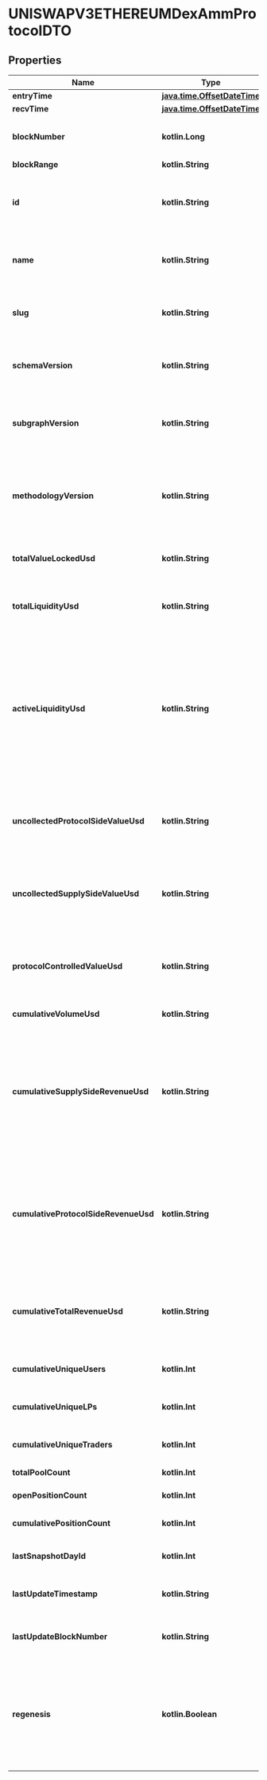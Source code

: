 
# UNISWAPV3ETHEREUMDexAmmProtocolDTO

## Properties
Name | Type | Description | Notes
------------ | ------------- | ------------- | -------------
**entryTime** | [**java.time.OffsetDateTime**](java.time.OffsetDateTime.md) |  |  [optional]
**recvTime** | [**java.time.OffsetDateTime**](java.time.OffsetDateTime.md) |  |  [optional]
**blockNumber** | **kotlin.Long** | Number of block in which entity was recorded. |  [optional]
**blockRange** | **kotlin.String** |  |  [optional]
**id** | **kotlin.String** | Smart contract address of the protocol&#39;s main contract (Factory, Registry, etc). |  [optional]
**name** | **kotlin.String** | Name of the protocol, including version. e.g. Uniswap v3. |  [optional]
**slug** | **kotlin.String** | Slug of protocol, including version. e.g. uniswap-v3. |  [optional]
**schemaVersion** | **kotlin.String** | Version of the subgraph schema, in SemVer format (e.g. 1.0.0). |  [optional]
**subgraphVersion** | **kotlin.String** | Version of the subgraph implementation, in SemVer format (e.g. 1.0.0). |  [optional]
**methodologyVersion** | **kotlin.String** | Version of the methodology used to compute metrics, loosely based on SemVer format (e.g. 1.0.0). |  [optional]
**totalValueLockedUsd** | **kotlin.String** | Current TVL (Total Value Locked) of the entire protocol. |  [optional]
**totalLiquidityUsd** | **kotlin.String** | The sum of all active and non-active liquidity in USD for this pool. |  [optional]
**activeLiquidityUsd** | **kotlin.String** | All liquidity in USD that is active. Will be equal to totalLiquidity except for in concentrated liquidity - where activeLiquidity is all liquidity positions that contain the pools current tick. |  [optional]
**uncollectedProtocolSideValueUsd** | **kotlin.String** | All protocol-side value locking in USD that remains uncollected and unused in the protocol. |  [optional]
**uncollectedSupplySideValueUsd** | **kotlin.String** | All supply-side value locking in USD that remains uncollected and unused in the protocol. |  [optional]
**protocolControlledValueUsd** | **kotlin.String** | Current PCV (Protocol Controlled Value). Only relevant for protocols with PCV. |  [optional]
**cumulativeVolumeUsd** | **kotlin.String** | All historical volume in USD. |  [optional]
**cumulativeSupplySideRevenueUsd** | **kotlin.String** | Revenue claimed by suppliers to the protocol. LPs on DEXs (e.g. 0.25% of the swap fee in Sushiswap). Depositors on Lending Protocols. NFT sellers on OpenSea. |  [optional]
**cumulativeProtocolSideRevenueUsd** | **kotlin.String** | Gross revenue for the protocol (revenue claimed by protocol). Examples: AMM protocol fee (Sushi’s 0.05%). OpenSea 10% sell fee. |  [optional]
**cumulativeTotalRevenueUsd** | **kotlin.String** | All revenue generated by the protocol. e.g. 0.30% of swap fee in Sushiswap, all yield generated by Yearn. |  [optional]
**cumulativeUniqueUsers** | **kotlin.Int** | Number of cumulative unique users. |  [optional]
**cumulativeUniqueLPs** | **kotlin.Int** | Number of cumulative liquidity providers. |  [optional]
**cumulativeUniqueTraders** | **kotlin.Int** | Number of cumulative traders |  [optional]
**totalPoolCount** | **kotlin.Int** | Total number of pools. |  [optional]
**openPositionCount** | **kotlin.Int** | Total number of open positions. |  [optional]
**cumulativePositionCount** | **kotlin.Int** | Total number of positions (open and closed). |  [optional]
**lastSnapshotDayId** | **kotlin.Int** | Day ID of the most recent daily snapshot. |  [optional]
**lastUpdateTimestamp** | **kotlin.String** | Timestamp of the last time this entity was updated |  [optional]
**lastUpdateBlockNumber** | **kotlin.String** | Block number of the last time this entity was updated. |  [optional]
**regenesis** | **kotlin.Boolean** | This is a boolean to indicate whether or not the pools have been instantiated the were initialized before Optimism regenesis. |  [optional]



